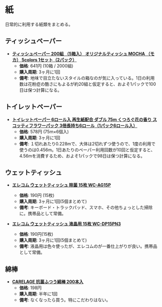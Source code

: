 紙
====

日常的に利用する紙類をまとめる。

ティッシュペーパー
----

- [**ティッシュペーパー 200組 （5箱入） オリジナルティッシュ MOCHA （モカ） 5colors 1セット（2パック）**](https://lohaco.jp/product/A597357/)
  - **価格**: 641円 (10箱 / 2000組)
  - **購入周期**: 3ヶ月に1回
  - **備考**: 地味で目立たないスタイルの箱なのが気に入っている。1日の利用数は花粉症の酷さにもよるが約20組と仮定すると、およそ1パックで100日は保つ計算になる。

トイレットペーパー
----

- [**トイレットペーパー 6ロール入 再生紙配合 ダブル 75m くつろぐ花の香り スコッティフラワーパック 3倍長持ち6ロール（1パック6ロール入）**](https://lohaco.jp/product/1752654/)
  - **価格**: 578円 (75m×6個入)
  - **購入周期**: 3ヶ月に1回
  - **備考**: １切れあたり0.228mで、大体は2切れずつ使うので、1度の利用で使うのは0.456m。1日あたりのペーパー利用回数が10回と仮定すると、4.56mを消費するため、およそ1パックで98日は保つ計算になる。

ウェットティッシュ
----

- [**エレコム ウェットティッシュ 除菌 15枚 WC-AG15P**](https://lohaco.jp/product/N869920/)
  - **価格**: 190円 (15枚)
  - **購入周期**: 3ヶ月に1回(5個まとめて)
  - **備考**: キーボード・トラックパッド、スマホ、その他ちょっとした掃除に。携帯品として常備。
  
- [**エレコム ウェットティッシュ 液晶用 15枚 WC-DP15PN3**](https://lohaco.jp/product/A545566/)
  - **価格**: 190円(15枚)
  - **購入周期**: 3ヶ月に1回(5個まとめて)
  - **備考**: 液晶用は色々使ったが、エレコムのが一番仕上がりが良い。携帯品として常備。

綿棒
----

- [**CARELAGE 抗菌ふつう綿棒 200本入**](https://lohaco.jp/product/3118345/)
  - **価格**: 198円
  - **購入周期**: 半年に1回
  - **備考**: なくなったら買う。特にこだわりはない。
